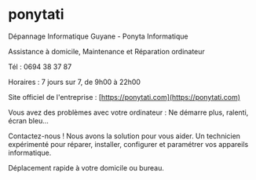# ponytati
Dépannage Informatique Guyane - Ponyta Informatique

Assistance à domicile, Maintenance et Réparation ordinateur

Tél : 0694 38 37 87

Horaires : 7 jours sur 7, de 9h00 à 22h00

Site officiel de l'entreprise : [https://ponytati.com](https://ponytati.com)

Vous avez des problèmes avec votre ordinateur :
Ne démarre plus, ralenti, écran bleu...

Contactez-nous ! Nous avons la solution pour vous aider.
Un technicien expérimenté pour réparer, installer, configurer et paramétrer vos appareils informatique.

Déplacement rapide à votre domicile ou bureau.
